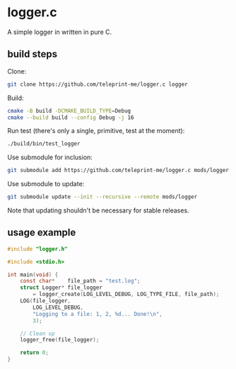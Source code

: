 # logger.c
A simple logger in written in pure C.

## build steps

Clone:

```sh
git clone https://github.com/teleprint-me/logger.c logger
```

Build:

```sh
cmake -B build -DCMAKE_BUILD_TYPE=Debug
cmake --build build --config Debug -j 16
```

Run test (there's only a single, primitive, test at the moment):

```sh
./build/bin/test_logger
```

Use submodule for inclusion:

```sh
git submodule add https://github.com/teleprint-me/logger.c mods/logger
```

Use submodule to update:

```sh
git submodule update --init --recursive --remote mods/logger
```

Note that updating shouldn't be necessary for stable releases.

## usage example

```c
#include "logger.h"

#include <stdio.h>

int main(void) {
    const char*    file_path = "test.log";
    struct Logger* file_logger
        = logger_create(LOG_LEVEL_DEBUG, LOG_TYPE_FILE, file_path);
    LOG(file_logger,
        LOG_LEVEL_DEBUG,
        "Logging to a file: 1, 2, %d... Done!\n",
        3);

    // Clean up
    logger_free(file_logger);

    return 0;
}
```

